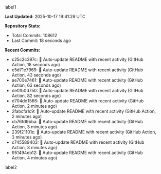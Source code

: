 
label1 
<!-- ACTIVITY_START -->
**Last Updated:** 2025-10-17 19:41:26 UTC

**Repository Stats:**
- Total Commits: 108612
- Last Commit: 18 seconds ago

**Recent Commits:**
- c25c2c397c: 🤖 Auto-update README with recent activity (GitHub Action, 18 seconds ago)
- e5d71e7969: 🤖 Auto-update README with recent activity (GitHub Action, 43 seconds ago)
- ae700e7461: 🤖 Auto-update README with recent activity (GitHub Action, 63 seconds ago)
- de0fb0d750: 🤖 Auto-update README with recent activity (GitHub Action, 82 seconds ago)
- d704dd1566: 🤖 Auto-update README with recent activity (GitHub Action, 2 minutes ago)
- 2fabcfa1c9: 🤖 Auto-update README with recent activity (GitHub Action, 2 minutes ago)
- cb76fd9bba: 🤖 Auto-update README with recent activity (GitHub Action, 3 minutes ago)
- 239f21101c: 🤖 Auto-update README with recent activity (GitHub Action, 3 minutes ago)
- c745589403: 🤖 Auto-update README with recent activity (GitHub Action, 3 minutes ago)
- 951494eb12: 🤖 Auto-update README with recent activity (GitHub Action, 4 minutes ago)
<!-- ACTIVITY_END -->

label2
